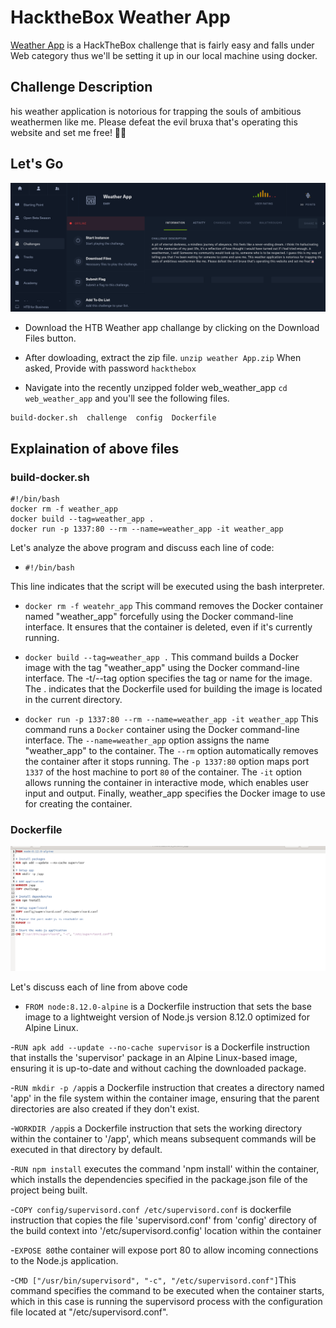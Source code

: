 # HacktheBox Weather App

[Weather App](https://app.hackthebox.com/challenges/weather-app) is a HackTheBox challenge that is fairly easy and falls under Web category thus we'll be setting it up in our local machine using docker.

## Challenge Description
his weather application is notorious for trapping the souls of ambitious weathermen like me. Please defeat the evil bruxa that's operating this website and set me free! 🧙‍♀️

## Let's Go 

![HTB Weather-app challange download](./assets/go.png)

- Download the HTB Weather app challange by clicking on the Download Files button.

- After dowloading, extract the zip file. `unzip weather App.zip` When asked, Provide with password `hackthebox`

- Navigate into the recently unzipped folder web_weather_app `cd  web_weather_app` and you'll see the following files.

 ```
 build-docker.sh  challenge  config  Dockerfile
```

## Explaination of above files

### build-docker.sh
```
#!/bin/bash
docker rm -f weather_app
docker build --tag=weather_app .
docker run -p 1337:80 --rm --name=weather_app -it weather_app
```

Let's analyze the above program and discuss each line of code:
- `#!/bin/bash`

This line indicates that the script will be executed using the bash interpreter.

- `docker rm -f weatehr_app`
This command removes the Docker container named "weather_app" forcefully using the Docker command-line interface. It ensures that the container is deleted, even if it's currently running.

- `docker build --tag=weather_app .`
This command builds a Docker image with the tag "weather_app" using the Docker command-line interface. The -t/--tag option specifies the tag or name for the image. The . indicates that the Dockerfile used for building the image is located in the current directory.

- `docker run -p 1337:80 --rm --name=weather_app -it weather_app`
This command runs a `Docker` container using the Docker command-line interface. The `--name=weather_app` option assigns the name "weather_app" to the container. The `--rm` option automatically removes the container after it stops running. The `-p 1337:80` option maps port `1337` of the host machine to port `80` of the container. The `-it` option allows running the container in interactive mode, which enables user input and output. Finally, weather_app specifies the Docker image to use for creating the container.


### Dockerfile
![image-of-dockerfile](./assets/dockerfile.png)

Let's discuss each of line from above code
- `FROM node:8.12.0-alpine` is a Dockerfile instruction that sets the base image to a lightweight version of Node.js version 8.12.0 optimized for Alpine Linux.

-`RUN apk add --update --no-cache supervisor` is a Dockerfile instruction that installs the 'supervisor' package in an Alpine Linux-based image, ensuring it is up-to-date and without caching the downloaded package.

-`RUN mkdir -p /app`is a Dockerfile instruction that creates a directory named 'app' in the file system within the container image, ensuring that the parent directories are also created if they don't exist.

-`WORKDIR /app`is a Dockerfile instruction that sets the working directory within the container to '/app', which means subsequent commands will be executed in that directory by default.

-`RUN npm install` executes the command 'npm install' within the container, which installs the dependencies specified in the package.json file of the project being built.

-`COPY config/supervisord.conf /etc/supervisord.conf` is dockerfile instruction that copies the file 'supervisord.conf' from 'config' directory of the build context into '/etc/supervisord.config' location within the container

-`EXPOSE 80`the container will expose port 80 to allow incoming connections to the Node.js application.

-`CMD ["/usr/bin/supervisord", "-c", "/etc/supervisord.conf"]`This command specifies the command to be executed when the container starts, which in this case is running the supervisord process with the configuration file located at "/etc/supervisord.conf".